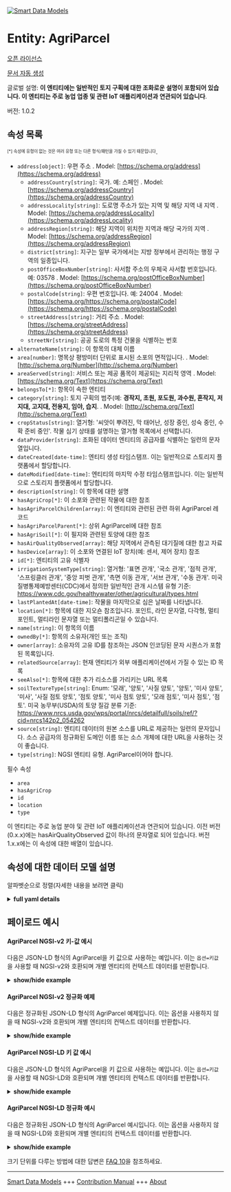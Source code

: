 <!-- 10-Header -->  
[![Smart Data Models](https://smartdatamodels.org/wp-content/uploads/2022/01/SmartDataModels_logo.png "Logo")](https://smartdatamodels.org)  
Entity: AgriParcel  
==================<!-- /10-Header -->  
<!-- 15-License -->  
[오픈 라이선스](https://github.com/smart-data-models//dataModel.Agrifood/blob/master/AgriParcel/LICENSE.md)  
[문서 자동 생성](https://docs.google.com/presentation/d/e/2PACX-1vTs-Ng5dIAwkg91oTTUdt8ua7woBXhPnwavZ0FxgR8BsAI_Ek3C5q97Nd94HS8KhP-r_quD4H0fgyt3/pub?start=false&loop=false&delayms=3000#slide=id.gb715ace035_0_60)  
<!-- /15-License -->  
<!-- 20-Description -->  
글로벌 설명: **이 엔티티에는 일반적인 토지 구획에 대한 조화로운 설명이 포함되어 있습니다. 이 엔티티는 주로 농업 업종 및 관련 IoT 애플리케이션과 연관되어 있습니다**.  
버전: 1.0.2  
<!-- /20-Description -->  
<!-- 30-PropertiesList -->  

## 속성 목록  

<sup><sub>[*] 속성에 유형이 없는 것은 여러 유형 또는 다른 형식/패턴을 가질 수 있기 때문입니다</sub></sup>.  
- `address[object]`: 우편 주소  . Model: [https://schema.org/address](https://schema.org/address)	- `addressCountry[string]`: 국가. 예: 스페인  . Model: [https://schema.org/addressCountry](https://schema.org/addressCountry)  
	- `addressLocality[string]`: 도로명 주소가 있는 지역 및 해당 지역 내 지역  . Model: [https://schema.org/addressLocality](https://schema.org/addressLocality)  
	- `addressRegion[string]`: 해당 지역이 위치한 지역과 해당 국가의 지역  . Model: [https://schema.org/addressRegion](https://schema.org/addressRegion)  
	- `district[string]`: 지구는 일부 국가에서는 지방 정부에서 관리하는 행정 구역의 일종입니다.    
	- `postOfficeBoxNumber[string]`: 사서함 주소의 우체국 사서함 번호입니다. 예: 03578  . Model: [https://schema.org/postOfficeBoxNumber](https://schema.org/postOfficeBoxNumber)  
	- `postalCode[string]`: 우편 번호입니다. 예: 24004  . Model: [https://schema.org/https://schema.org/postalCode](https://schema.org/https://schema.org/postalCode)  
	- `streetAddress[string]`: 거리 주소  . Model: [https://schema.org/streetAddress](https://schema.org/streetAddress)  
	- `streetNr[string]`: 공공 도로의 특정 건물을 식별하는 번호    
- `alternateName[string]`: 이 항목의 대체 이름  - `area[number]`: 명목상 평방미터 단위로 표시된 소포의 면적입니다.  . Model: [http://schema.org/Number](http://schema.org/Number)- `areaServed[string]`: 서비스 또는 제공 품목이 제공되는 지리적 영역  . Model: [https://schema.org/Text](https://schema.org/Text)- `belongsTo[*]`: 항목이 속한 엔티티  - `category[string]`: 토지 구획의 범주(예: **경작지, 초원, 포도원, 과수원, 혼작지, 저지대, 고지대, 전용지, 임야, 습지**.  . Model: [http://schema.org/Text](http://schema.org/Text)- `cropStatus[string]`: 열거형: '씨앗이 뿌려진, 막 태어난, 성장 중인, 성숙 중인, 수확 준비 중인'. 작물 심기 상태를 설명하는 열거형 목록에서 선택합니다.  - `dataProvider[string]`: 조화된 데이터 엔티티의 공급자를 식별하는 일련의 문자열입니다.  - `dateCreated[date-time]`: 엔티티 생성 타임스탬프. 이는 일반적으로 스토리지 플랫폼에서 할당합니다.  - `dateModified[date-time]`: 엔티티의 마지막 수정 타임스탬프입니다. 이는 일반적으로 스토리지 플랫폼에서 할당합니다.  - `description[string]`: 이 항목에 대한 설명  - `hasAgriCrop[*]`: 이 소포와 관련된 작물에 대한 참조  - `hasAgriParcelChildren[array]`: 이 엔티티와 관련된 관련 하위 AgriParcel 레코드  - `hasAgriParcelParent[*]`: 상위 AgriParcel에 대한 참조  - `hasAgriSoil[*]`: 이 필지와 관련된 토양에 대한 참조  - `hasAirQualityObserved[array]`: 해당 지역에서 관측된 대기질에 대한 참고 자료  - `hasDevice[array]`: 이 소포와 연결된 IoT 장치(예: 센서, 제어 장치) 참조  - `id[*]`: 엔티티의 고유 식별자  - `irrigationSystemType[string]`: 열거형: '표면 관개', '국소 관개', '점적 관개', '스프링클러 관개', '중앙 피벗 관개', '측면 이동 관개', '서브 관개', '수동 관개'. 미국 질병통제예방센터(CDC)에서 정의한 일반적인 관개 시스템 유형 기준: https://www.cdc.gov/healthywater/other/agricultural/types.html  - `lastPlantedAt[date-time]`: 작물을 마지막으로 심은 날짜를 나타냅니다.  - `location[*]`: 항목에 대한 지오숀 참조입니다. 포인트, 라인 문자열, 다각형, 멀티포인트, 멀티라인 문자열 또는 멀티폴리곤일 수 있습니다.  - `name[string]`: 이 항목의 이름  - `ownedBy[*]`: 항목의 소유자(개인 또는 조직)  - `owner[array]`: 소유자의 고유 ID를 참조하는 JSON 인코딩된 문자 시퀀스가 포함된 목록입니다.  - `relatedSource[array]`: 현재 엔티티가 외부 애플리케이션에서 가질 수 있는 ID 목록  - `seeAlso[*]`: 항목에 대한 추가 리소스를 가리키는 URL 목록  - `soilTextureType[string]`: Enum: '모래', '양토', '사질 양토', '양토', '미사 양토', '미사', '사질 점토 양토', '점토 양토', '미사 점토 양토', '모래 점토', '미사 점토', '점토'. 미국 농무부(USDA)의 토양 질감 분류 기준: https://www.nrcs.usda.gov/wps/portal/nrcs/detailfull/soils/ref/?cid=nrcs142p2_054262  - `source[string]`: 엔티티 데이터의 원본 소스를 URL로 제공하는 일련의 문자입니다. 소스 공급자의 정규화된 도메인 이름 또는 소스 개체에 대한 URL을 사용하는 것이 좋습니다.  - `type[string]`: NGSI 엔티티 유형. AgriParcel이어야 합니다.  <!-- /30-PropertiesList -->  
<!-- 35-RequiredProperties -->  
필수 속성  
- `area`  - `hasAgriCrop`  - `id`  - `location`  - `type`  <!-- /35-RequiredProperties -->  
<!-- 40-RequiredProperties -->  
이 엔티티는 주로 농업 분야 및 관련 IoT 애플리케이션과 연관되어 있습니다. 이전 버전(0.x.x)에는 hasAirQualityObserved 값이 하나의 문자열로 되어 있습니다. 버전 1.x.x에는 이 속성에 대한 배열이 있습니다.  
<!-- /40-RequiredProperties -->  
<!-- 50-DataModelHeader -->  
## 속성에 대한 데이터 모델 설명  
알파벳순으로 정렬(자세한 내용을 보려면 클릭)  
<!-- /50-DataModelHeader -->  
<!-- 60-ModelYaml -->  
<details><summary><strong>full yaml details</strong></summary>    
```yaml  
AgriParcel:    
  description: This entity contains a harmonised description of a generic parcel of land. This entity is primarily associated with the agricultural vertical and related IoT applications.    
  properties:    
    address:    
      description: The mailing address    
      properties:    
        addressCountry:    
          description: 'The country. For example, Spain'    
          type: string    
          x-ngsi:    
            model: https://schema.org/addressCountry    
            type: Property    
        addressLocality:    
          description: 'The locality in which the street address is, and which is in the region'    
          type: string    
          x-ngsi:    
            model: https://schema.org/addressLocality    
            type: Property    
        addressRegion:    
          description: 'The region in which the locality is, and which is in the country'    
          type: string    
          x-ngsi:    
            model: https://schema.org/addressRegion    
            type: Property    
        district:    
          description: 'A district is a type of administrative division that, in some countries, is managed by the local government'    
          type: string    
          x-ngsi:    
            type: Property    
        postOfficeBoxNumber:    
          description: 'The post office box number for PO box addresses. For example, 03578'    
          type: string    
          x-ngsi:    
            model: https://schema.org/postOfficeBoxNumber    
            type: Property    
        postalCode:    
          description: 'The postal code. For example, 24004'    
          type: string    
          x-ngsi:    
            model: https://schema.org/https://schema.org/postalCode    
            type: Property    
        streetAddress:    
          description: The street address    
          type: string    
          x-ngsi:    
            model: https://schema.org/streetAddress    
            type: Property    
        streetNr:    
          description: Number identifying a specific property on a public street    
          type: string    
          x-ngsi:    
            type: Property    
      type: object    
      x-ngsi:    
        model: https://schema.org/address    
        type: Property    
    alternateName:    
      description: An alternative name for this item    
      type: string    
      x-ngsi:    
        type: Property    
    area:    
      description: The area of the parcel nominally in square meters    
      minimum: 0    
      type: number    
      x-ngsi:    
        model: http://schema.org/Number    
        type: Property    
        units: m2    
    areaServed:    
      description: The geographic area where a service or offered item is provided    
      type: string    
      x-ngsi:    
        model: https://schema.org/Text    
        type: Property    
    belongsTo:    
      anyOf:    
        - description: Identifier format of any NGSI entity    
          maxLength: 256    
          minLength: 1    
          pattern: ^[\w\-\.\{\}\$\+\*\[\]`|~^@!,:\\]+$    
          type: string    
          x-ngsi:    
            type: Property    
        - description: Identifier format of any NGSI entity    
          format: uri    
          type: string    
          x-ngsi:    
            type: Property    
      description: Entity the item belongs to    
      x-ngsi:    
        type: Relationship    
    category:    
      description: 'The category of the parcel of land e.g.: **arable, grassland, vineyard, orchard, mixed crop, lowland, upland, set-aside, forestry, wetland.**'    
      type: string    
      x-ngsi:    
        model: http://schema.org/Text    
        type: Property    
    cropStatus:    
      description: 'Enum:''seeded, justBorn, growing, maturing, readyForHarvesting''. A choice from an enumerated list describing the crop planting status'    
      enum:    
        - seeded    
        - justBorn    
        - growing    
        - maturing    
        - readyForHarvesting    
      type: string    
      x-ngsi:    
        type: Property    
    dataProvider:    
      description: A sequence of characters identifying the provider of the harmonised data entity    
      type: string    
      x-ngsi:    
        type: Property    
    dateCreated:    
      description: Entity creation timestamp. This will usually be allocated by the storage platform    
      format: date-time    
      type: string    
      x-ngsi:    
        type: Property    
    dateModified:    
      description: Timestamp of the last modification of the entity. This will usually be allocated by the storage platform    
      format: date-time    
      type: string    
      x-ngsi:    
        type: Property    
    description:    
      description: A description of this item    
      type: string    
      x-ngsi:    
        type: Property    
    hasAgriCrop:    
      anyOf:    
        - description: Identifier format of any NGSI entity    
          maxLength: 256    
          minLength: 1    
          pattern: ^[\w\-\.\{\}\$\+\*\[\]`|~^@!,:\\]+$    
          type: string    
          x-ngsi:    
            type: Property    
        - description: Identifier format of any NGSI entity    
          format: uri    
          type: string    
          x-ngsi:    
            type: Property    
      description: Reference to the crop associated with this parcel    
      x-ngsi:    
        type: Relationship    
    hasAgriParcelChildren:    
      description: Related sub AgriParcel records to which this entity relates    
      items:    
        anyOf:    
          - description: Identifier format of any NGSI entity    
            maxLength: 256    
            minLength: 1    
            pattern: ^[\w\-\.\{\}\$\+\*\[\]`|~^@!,:\\]+$    
            type: string    
            x-ngsi:    
              type: Property    
          - description: Identifier format of any NGSI entity    
            format: uri    
            type: string    
            x-ngsi:    
              type: Property    
        description: Unique identifier of the entity    
        x-ngsi:    
          type: Property    
      type: array    
      x-ngsi:    
        type: Relationship    
    hasAgriParcelParent:    
      anyOf:    
        - description: Identifier format of any NGSI entity    
          maxLength: 256    
          minLength: 1    
          pattern: ^[\w\-\.\{\}\$\+\*\[\]`|~^@!,:\\]+$    
          type: string    
          x-ngsi:    
            type: Property    
        - description: Identifier format of any NGSI entity    
          format: uri    
          type: string    
          x-ngsi:    
            type: Property    
      description: Reference to the parent AgriParcel    
      x-ngsi:    
        type: Relationship    
    hasAgriSoil:    
      anyOf:    
        - description: Identifier format of any NGSI entity    
          maxLength: 256    
          minLength: 1    
          pattern: ^[\w\-\.\{\}\$\+\*\[\]`|~^@!,:\\]+$    
          type: string    
          x-ngsi:    
            type: Property    
        - description: Identifier format of any NGSI entity    
          format: uri    
          type: string    
          x-ngsi:    
            type: Property    
      description: Reference to the soil associated with this parcel of land    
      x-ngsi:    
        type: Relationship    
    hasAirQualityObserved:    
      description: Reference to the air quality observed in this parcel of land    
      items:    
        anyOf:    
          - description: Identifier format of any NGSI entity    
            maxLength: 256    
            minLength: 1    
            pattern: ^[\w\-\.\{\}\$\+\*\[\]`|~^@!,:\\]+$    
            type: string    
            x-ngsi:    
              type: Property    
          - description: Identifier format of any NGSI entity    
            format: uri    
            type: string    
            x-ngsi:    
              type: Property    
      type: array    
      x-ngsi:    
        type: Relationship    
    hasDevice:    
      description: 'Reference to the IoT devices associated with this parcel i.e. sensors, controls'    
      items:    
        anyOf:    
          - description: Identifier format of any NGSI entity    
            maxLength: 256    
            minLength: 1    
            pattern: ^[\w\-\.\{\}\$\+\*\[\]`|~^@!,:\\]+$    
            type: string    
            x-ngsi:    
              type: Property    
          - description: Identifier format of any NGSI entity    
            format: uri    
            type: string    
            x-ngsi:    
              type: Property    
        description: Unique identifier of the entity    
        x-ngsi:    
          type: Property    
      type: array    
      x-ngsi:    
        type: Property    
    id:    
      anyOf:    
        - description: Identifier format of any NGSI entity    
          maxLength: 256    
          minLength: 1    
          pattern: ^[\w\-\.\{\}\$\+\*\[\]`|~^@!,:\\]+$    
          type: string    
          x-ngsi:    
            type: Property    
        - description: Identifier format of any NGSI entity    
          format: uri    
          type: string    
          x-ngsi:    
            type: Property    
      description: Unique identifier of the entity    
      x-ngsi:    
        type: Property    
    irrigationSystemType:    
      description: 'Enum: ''Surface irrigation'', ''Localized irrigation'', ''Drip irrigation'', ''Sprinkler irrigation'', ''Center pivot irrigation'', ''Lateral move irrigation'', ''Sub-irrigation'', ''Manual irrigation''. Based on common types of irrigation systems as defined by Centers for Disease Control and Prevention (CDC): https://www.cdc.gov/healthywater/other/agricultural/types.html'    
      enum:    
        - Surface irrigation    
        - Localized irrigation    
        - Drip irrigation    
        - Sprinkler irrigation    
        - Center pivot irrigation    
        - Lateral move irrigation    
        - Sub-irrigation    
        - Manual irrigation    
      type: string    
      x-ngsi:    
        type: Property    
    lastPlantedAt:    
      description: Indicates the date when the crop was last planted    
      format: date-time    
      type: string    
      x-ngsi:    
        type: Property    
    location:    
      description: 'Geojson reference to the item. It can be Point, LineString, Polygon, MultiPoint, MultiLineString or MultiPolygon'    
      oneOf:    
        - description: Geojson reference to the item. Point    
          properties:    
            bbox:    
              items:    
                type: number    
              minItems: 4    
              type: array    
            coordinates:    
              items:    
                type: number    
              minItems: 2    
              type: array    
            type:    
              enum:    
                - Point    
              type: string    
          required:    
            - type    
            - coordinates    
          title: GeoJSON Point    
          type: object    
          x-ngsi:    
            type: GeoProperty    
        - description: Geojson reference to the item. LineString    
          properties:    
            bbox:    
              items:    
                type: number    
              minItems: 4    
              type: array    
            coordinates:    
              items:    
                items:    
                  type: number    
                minItems: 2    
                type: array    
              minItems: 2    
              type: array    
            type:    
              enum:    
                - LineString    
              type: string    
          required:    
            - type    
            - coordinates    
          title: GeoJSON LineString    
          type: object    
          x-ngsi:    
            type: GeoProperty    
        - description: Geojson reference to the item. Polygon    
          properties:    
            bbox:    
              items:    
                type: number    
              minItems: 4    
              type: array    
            coordinates:    
              items:    
                items:    
                  items:    
                    type: number    
                  minItems: 2    
                  type: array    
                minItems: 4    
                type: array    
              type: array    
            type:    
              enum:    
                - Polygon    
              type: string    
          required:    
            - type    
            - coordinates    
          title: GeoJSON Polygon    
          type: object    
          x-ngsi:    
            type: GeoProperty    
        - description: Geojson reference to the item. MultiPoint    
          properties:    
            bbox:    
              items:    
                type: number    
              minItems: 4    
              type: array    
            coordinates:    
              items:    
                items:    
                  type: number    
                minItems: 2    
                type: array    
              type: array    
            type:    
              enum:    
                - MultiPoint    
              type: string    
          required:    
            - type    
            - coordinates    
          title: GeoJSON MultiPoint    
          type: object    
          x-ngsi:    
            type: GeoProperty    
        - description: Geojson reference to the item. MultiLineString    
          properties:    
            bbox:    
              items:    
                type: number    
              minItems: 4    
              type: array    
            coordinates:    
              items:    
                items:    
                  items:    
                    type: number    
                  minItems: 2    
                  type: array    
                minItems: 2    
                type: array    
              type: array    
            type:    
              enum:    
                - MultiLineString    
              type: string    
          required:    
            - type    
            - coordinates    
          title: GeoJSON MultiLineString    
          type: object    
          x-ngsi:    
            type: GeoProperty    
        - description: Geojson reference to the item. MultiLineString    
          properties:    
            bbox:    
              items:    
                type: number    
              minItems: 4    
              type: array    
            coordinates:    
              items:    
                items:    
                  items:    
                    items:    
                      type: number    
                    minItems: 2    
                    type: array    
                  minItems: 4    
                  type: array    
                type: array    
              type: array    
            type:    
              enum:    
                - MultiPolygon    
              type: string    
          required:    
            - type    
            - coordinates    
          title: GeoJSON MultiPolygon    
          type: object    
          x-ngsi:    
            type: GeoProperty    
      x-ngsi:    
        type: GeoProperty    
    name:    
      description: The name of this item    
      type: string    
      x-ngsi:    
        type: Property    
    ownedBy:    
      anyOf:    
        - description: Identifier format of any NGSI entity    
          maxLength: 256    
          minLength: 1    
          pattern: ^[\w\-\.\{\}\$\+\*\[\]`|~^@!,:\\]+$    
          type: string    
          x-ngsi:    
            type: Property    
        - description: Identifier format of any NGSI entity    
          format: uri    
          type: string    
          x-ngsi:    
            type: Property    
      description: Owner (Person or Organization) of the item    
      x-ngsi:    
        type: Relationship    
    owner:    
      description: A List containing a JSON encoded sequence of characters referencing the unique Ids of the owner(s)    
      items:    
        anyOf:    
          - description: Identifier format of any NGSI entity    
            maxLength: 256    
            minLength: 1    
            pattern: ^[\w\-\.\{\}\$\+\*\[\]`|~^@!,:\\]+$    
            type: string    
            x-ngsi:    
              type: Property    
          - description: Identifier format of any NGSI entity    
            format: uri    
            type: string    
            x-ngsi:    
              type: Property    
        description: Unique identifier of the entity    
        x-ngsi:    
          type: Property    
      type: array    
      x-ngsi:    
        type: Property    
    relatedSource:    
      description: List of IDs the current entity may have in external applications    
      items:    
        properties:    
          application:    
            anyOf:    
              - description: Identifier format of any NGSI entity    
                maxLength: 256    
                minLength: 1    
                pattern: ^[\w\-\.\{\}\$\+\*\[\]`|~^@!,:\\]+$    
                type: string    
                x-ngsi:    
                  type: Property    
              - description: Identifier format of any NGSI entity    
                format: uri    
                type: string    
                x-ngsi:    
                  type: Property    
            description: Identifier of the entity describing the external application    
            x-ngsi:    
              type: Relationship    
          applicationEntityId:    
            description: Identifier in the external application    
            type: string    
            x-ngsi:    
              type: Property    
        type: object    
      type: array    
      x-ngsi:    
        type: Property    
    seeAlso:    
      description: list of uri pointing to additional resources about the item    
      oneOf:    
        - items:    
            format: uri    
            type: string    
          minItems: 1    
          type: array    
        - format: uri    
          type: string    
      x-ngsi:    
        type: Property    
    soilTextureType:    
      description: 'Enum: ''Sands'', ''Loamy sands'', ''Sandy loams'', ''Loam'', ''Silt loam'', ''Silt'', ''Sandy clay loam'', ''Clay loam'', ''Silty clay loam'', ''Sandy clay'', ''Silty clay'', ''Clay''. Based on the soil texture classification of the United States Department of Agriculture (USDA): https://www.nrcs.usda.gov/wps/portal/nrcs/detailfull/soils/ref/?cid=nrcs142p2_054262'    
      enum:    
        - Sands    
        - Loamy sands    
        - Sandy loams    
        - Loam    
        - Silt loam    
        - Silt    
        - Sandy clay loam    
        - Clay loam    
        - Silty clay loam    
        - Sandy clay    
        - Silty clay    
        - Clay    
      type: string    
      x-ngsi:    
        type: Property    
    source:    
      description: 'A sequence of characters giving the original source of the entity data as a URL. Recommended to be the fully qualified domain name of the source provider, or the URL to the source object'    
      type: string    
      x-ngsi:    
        type: Property    
    type:    
      description: NGSI Entity Type. It has to be AgriParcel    
      enum:    
        - AgriParcel    
      type: string    
      x-ngsi:    
        type: Property    
  required:    
    - id    
    - type    
    - location    
    - area    
    - hasAgriCrop    
  type: object    
  x-derived-from: ""    
  x-disclaimer: 'Redistribution and use in source and binary forms, with or without modification, are permitted  provided that the license conditions are met. Copyleft (c) 2023 Contributors to Smart Data Models Program'    
  x-license-url: https://github.com/smart-data-models/dataModel.Agrifood/blob/master/AgriParcel/LICENSE.md    
  x-model-schema: https://smart-data-models.github.io/dataModel.Agrifood/AgriParcel/schema.json    
  x-model-tags: ""    
  x-version: 1.0.2    
```  
</details>    
<!-- /60-ModelYaml -->  
<!-- 70-MiddleNotes -->  
<!-- /70-MiddleNotes -->  
<!-- 80-Examples -->  
## 페이로드 예시  
#### AgriParcel NGSI-v2 키-값 예시  
다음은 JSON-LD 형식의 AgriParcel을 키 값으로 사용하는 예입니다. 이는 `옵션=키값`을 사용할 때 NGSI-v2와 호환되며 개별 엔티티의 컨텍스트 데이터를 반환합니다.  
<details><summary><strong>show/hide example</strong></summary>    
```json  
{  
  "id": "urn:ngsi-ld:AgriParcel:72d9fb43-53f8-4ec8-a33c-fa931360259a",  
  "type": "AgriParcel",  
  "dateCreated": "2017-01-01T01:20:00Z",  
  "dateModified": "2017-05-04T12:30:00Z",  
  "location": {  
    "type": "Polygon",  
    "coordinates": [  
      [  
        [  
          100,  
          0  
        ],  
        [  
          101,  
          0  
        ],  
        [  
          101,  
          1  
        ],  
        [  
          100,  
          1  
        ],  
        [  
          100,  
          0  
        ]  
      ]  
    ]  
  },  
  "area": 200,  
  "description": "Spring wheat",  
  "category": "arable",  
  "relatedSource": [  
    {  
      "application": "urn:ngsi-ld:AgriApp:72d9fb43-53f8-4ec8-a33c-fa931360259a",  
      "applicationEntityId": "app:parcel1"  
    }  
  ],  
  "seeAlso": [  
    "https://example.org/concept/agriparcel",  
    "https://datamodel.org/example/agriparcel"  
  ],  
  "belongsTo": "urn:ngsi-ld:AgriFarm:f67adcbc-4479-22bc-9de1-cb228de7a765",  
  "ownedBy": "urn:ngsi-ld:Person:fce9dcbc-4479-11e8-9de1-cb228de7a15c",  
  "hasAgriParcelParent": "urn:ngsi-ld:AgriParcel:1ea0f120-4474-11e8-9919-672036642081",  
  "hasAgriParcelChildren": [  
    "urn:ngsi-ld:AgriParcel:26ba4be0-4474-11e8-8ec1-ab9e0ea93835",  
    "urn:ngsi-ld:AgriParcel:2d5b8874-4474-11e8-8d6b-dbe14425b5e4"  
  ],  
  "hasAgriCrop": "urn:ngsi-ld:AgriCrop:36021150-4474-11e8-a721-af07c5fae7c8",  
  "hasAirQualityObserved": [  
    "urn:ngsi-ld:AirQualityObserved:B3F76EA170D030BCD9E036DCC9BEA22B"  
  ],  
  "cropStatus": "seeded",  
  "lastPlantedAt": "2016-08-23T10:18:16Z",  
  "hasAgriSoil": "urn:ngsi-ld:AgriSoil:429d1338-4474-11e8-b90a-d3e34ceb73df",  
  "hasDevice": [  
    "urn:ngsi-ld:Device:4a40aeba-4474-11e8-86bf-03d82e958ce6",  
    "urn:ngsi-ld:Device:63217d24-4474-11e8-9da2-c3dd3c36891b",  
    "urn:ngsi-ld:Device:68e091dc-4474-11e8-a398-df010c53b416",  
    "urn:ngsi-ld:Device:6f44b54e-4474-11e8-8577-d7ff6a8ef551"  
  ],  
  "soilTextureType": "Clay",  
  "irrigationSystemType": "Drip irrigation"  
}  
```  
</details>  
#### AgriParcel NGSI-v2 정규화 예제  
다음은 정규화된 JSON-LD 형식의 AgriParcel 예제입니다. 이는 옵션을 사용하지 않을 때 NGSI-v2와 호환되며 개별 엔티티의 컨텍스트 데이터를 반환합니다.  
<details><summary><strong>show/hide example</strong></summary>    
```json  
{  
  "id": "urn:ngsi-ld:AgriParcel:72d9fb43-53f8-4ec8-a33c-fa931360259a",  
  "type": "AgriParcel",  
  "dateCreated": {  
    "type": "DateTime",  
    "value": "2017-01-01T01:20:00Z"  
  },  
  "dateModified": {  
    "type": "DateTime",  
    "value": "2017-05-04T12:30:00Z"  
  },  
  "location": {  
    "type": "geo:json",  
    "value": {  
      "type": "Polygon",  
      "coordinates": [  
        [  
          [  
            100,  
            0  
          ],  
          [  
            101,  
            0  
          ],  
          [  
            101,  
            1  
          ],  
          [  
            100,  
            1  
          ],  
          [  
            100,  
            0  
          ]  
        ]  
      ]  
    }  
  },  
  "area": {  
    "type": "Number",  
    "value": 200  
  },  
  "description": {  
    "type": "Text",  
    "value": "Spring wheat"  
  },  
  "category": {  
    "type": "Text",  
    "value": "arable"  
  },  
  "relatedSource": {  
    "type": "StructuredValue",  
    "value": [  
      {  
        "application": "urn:ngsi-ld:AgriApp:72d9fb43-53f8-4ec8-a33c-fa931360259a",  
        "applicationEntityId": "app:parcel1"  
      }  
    ]  
  },  
  "seeAlso": {  
    "type": "StructuredValue",  
    "value": [  
      "https://example.org/concept/agriparcel",  
      "https://datamodel.org/example/agriparcel"  
    ]  
  },  
  "belongsTo": {  
    "type": "Text",  
    "value": "urn:ngsi-ld:AgriFarm:f67adcbc-4479-22bc-9de1-cb228de7a765"  
  },  
  "ownedBy": {  
    "type": "Text",  
    "value": "urn:ngsi-ld:Person:fce9dcbc-4479-11e8-9de1-cb228de7a15c"  
  },  
  "hasAgriParcelParent": {  
    "type": "Text",  
    "value": "urn:ngsi-ld:AgriParcel:1ea0f120-4474-11e8-9919-672036642081"  
  },  
  "hasAgriParcelChildren": {  
    "type": "StructuredValue",  
    "value": [  
      "urn:ngsi-ld:AgriParcel:26ba4be0-4474-11e8-8ec1-ab9e0ea93835",  
      "urn:ngsi-ld:AgriParcel:2d5b8874-4474-11e8-8d6b-dbe14425b5e4"  
    ]  
  },  
  "hasAgriCrop": {  
    "type": "Text",  
    "value": "urn:ngsi-ld:AgriCrop:36021150-4474-11e8-a721-af07c5fae7c8"  
  },  
  "hasAirQualityObserved": {  
    "type": "StructuredValue",  
    "value": [  
      "urn:ngsi-ld:AirQualityObserved:B3F76EA170D030BCD9E036DCC9BEA22B"  
    ]  
  },  
  "cropStatus": {  
    "type": "Text",  
    "value": "seeded"  
  },  
  "lastPlantedAt": {  
    "type": "DateTime",  
    "value": "2016-08-23T10:18:16Z"  
  },  
  "hasAgriSoil": {  
    "type": "Text",  
    "value": "urn:ngsi-ld:AgriSoil:429d1338-4474-11e8-b90a-d3e34ceb73df"  
  },  
  "hasDevice": {  
    "type": "StructuredValue",  
    "value": [  
      "urn:ngsi-ld:Device:4a40aeba-4474-11e8-86bf-03d82e958ce6",  
      "urn:ngsi-ld:Device:63217d24-4474-11e8-9da2-c3dd3c36891b",  
      "urn:ngsi-ld:Device:68e091dc-4474-11e8-a398-df010c53b416",  
      "urn:ngsi-ld:Device:6f44b54e-4474-11e8-8577-d7ff6a8ef551"  
    ]  
  },  
  "soilTextureType": {  
    "type": "Text",  
    "value": "Clay"  
  },  
  "irrigationSystemType": {  
    "type": "Text",  
    "value": "Drip irrigation"  
  }  
}  
```  
</details>  
#### AgriParcel NGSI-LD 키 값 예시  
다음은 JSON-LD 형식의 AgriParcel을 키 값으로 사용하는 예입니다. 이는 `옵션=키값`을 사용할 때 NGSI-LD와 호환되며 개별 엔티티의 컨텍스트 데이터를 반환합니다.  
<details><summary><strong>show/hide example</strong></summary>    
```json  
{  
  "id": "urn:ngsi-ld:AgriParcel:72d9fb43-53f8-4ec8-a33c-fa931360259a",  
  "type": "AgriParcel",  
  "area": 200,  
  "belongsTo": "urn:ngsi-ld:AgriFarm:f67adcbc-4479-22bc-9de1-cb228de7a765",  
  "category": "arable",  
  "createdAt": "2017-01-01T01:20:00Z",  
  "cropStatus": "seeded",  
  "description": "Spring wheat",  
  "hasAgriCrop": "urn:ngsi-ld:AgriCrop:36021150-4474-11e8-a721-af07c5fae7c8",  
  "hasAgriParcelChildren": [  
    "urn:ngsi-ld:AgriParcel:26ba4be0-4474-11e8-8ec1-ab9e0ea93835",  
    "urn:ngsi-ld:AgriParcel:2d5b8874-4474-11e8-8d6b-dbe14425b5e4"  
  ],  
  "hasAgriParcelParent": "urn:ngsi-ld:AgriParcel:1ea0f120-4474-11e8-9919-672036642081",  
  "hasAgriSoil": "urn:ngsi-ld:AgriSoil:429d1338-4474-11e8-b90a-d3e34ceb73df",  
  "hasAirQualityObserved": [  
    "urn:ngsi-ld:AirQualityObserved:B3F76EA170D030BCD9E036DCC9BEA22B"  
  ],  
  "hasDevice": [  
    "urn:ngsi-ld:Device:4a40aeba-4474-11e8-86bf-03d82e958ce6",  
    "urn:ngsi-ld:Device:63217d24-4474-11e8-9da2-c3dd3c36891b",  
    "urn:ngsi-ld:Device:68e091dc-4474-11e8-a398-df010c53b416",  
    "urn:ngsi-ld:6f44b54e-4474-11e8-8577-d7ff6a8ef551"  
  ],  
  "lastPlantedAt": "2016-08-22T10:18:16Z",  
  "location": {  
    "coordinates": [  
      [  
        [  
          100,  
          0  
        ],  
        [  
          101,  
          0  
        ],  
        [  
          101,  
          1  
        ],  
        [  
          100,  
          1  
        ],  
        [  
          100,  
          0  
        ]  
      ]  
    ],  
    "type": "Polygon"  
  },  
  "modifiedAt": "2017-05-04T12:30:00Z",  
  "ownedBy": "urn:ngsi-ld:Person:fce9dcbc-4479-11e8-9de1-cb228de7a15c",  
  "relatedSource": [  
    {  
      "application": "urn:ngsi-ld:AgriApp:72d9fb43-53f8-4ec8-a33c-fa931360259a",  
      "applicationEntityId": "app:parcel1"  
    }  
  ],  
  "seeAlso": [  
    "https://example.org/concept/agriparcel",  
    "https://datamodel.org/example/agriparcel"  
  ],  
  "@context": [  
    "https://uri.etsi.org/ngsi-ld/v1/ngsi-ld-core-context.jsonld",  
    "https://raw.githubusercontent.com/smart-data-models/dataModel.Agrifood/master/context.jsonld"  
  ]  
}  
```  
</details>  
#### AgriParcel NGSI-LD 정규화 예시  
다음은 정규화된 JSON-LD 형식의 AgriParcel 예시입니다. 이는 옵션을 사용하지 않을 때 NGSI-LD와 호환되며 개별 엔티티의 컨텍스트 데이터를 반환합니다.  
<details><summary><strong>show/hide example</strong></summary>    
```json  
{  
  "id": "urn:ngsi-ld:AgriParcel:72d9fb43-53f8-4ec8-a33c-fa931360259a",  
  "type": "AgriParcel",  
  "area": {  
    "type": "Property",  
    "value": 200  
  },  
  "belongsTo": {  
    "type": "Relationship",  
    "object": "urn:ngsi-ld:AgriFarm:f67adcbc-4479-22bc-9de1-cb228de7a765"  
  },  
  "category": {  
    "type": "Property",  
    "value": "arable"  
  },  
  "createdAt": "2017-01-01T01:20:00Z",  
  "cropStatus": {  
    "type": "Property",  
    "value": "seeded"  
  },  
  "description": {  
    "type": "Property",  
    "value": "Spring wheat"  
  },  
  "hasAgriCrop": {  
    "type": "Relationship",  
    "object": "urn:ngsi-ld:AgriCrop:36021150-4474-11e8-a721-af07c5fae7c8"  
  },  
  "hasAgriParcelChildren": {  
    "type": "Relationship",  
    "object": [  
      "urn:ngsi-ld:AgriParcel:26ba4be0-4474-11e8-8ec1-ab9e0ea93835",  
      "urn:ngsi-ld:AgriParcel:2d5b8874-4474-11e8-8d6b-dbe14425b5e4"  
    ]  
  },  
  "hasAgriParcelParent": {  
    "type": "Relationship",  
    "object": "urn:ngsi-ld:AgriParcel:1ea0f120-4474-11e8-9919-672036642081"  
  },  
  "hasAgriSoil": {  
    "type": "Relationship",  
    "object": "urn:ngsi-ld:AgriSoil:429d1338-4474-11e8-b90a-d3e34ceb73df"  
  },  
  "hasAirQualityObserved": {  
    "type": "Relationship",  
    "object": [  
      "urn:ngsi-ld:AirQualityObserved:B3F76EA170D030BCD9E036DCC9BEA22B"  
    ]  
  },  
  "hasDevice": {  
    "type": "Relationship",  
    "object": [  
      "urn:ngsi-ld:Device:4a40aeba-4474-11e8-86bf-03d82e958ce6",  
      "urn:ngsi-ld:Device:63217d24-4474-11e8-9da2-c3dd3c36891b",  
      "urn:ngsi-ld:Device:68e091dc-4474-11e8-a398-df010c53b416",  
      "urn:ngsi-ld:6f44b54e-4474-11e8-8577-d7ff6a8ef551"  
    ]  
  },  
  "lastPlantedAt": {  
    "type": "Property",  
    "value": {  
      "@type": "DateTime",  
      "@value": "2016-08-22T10:18:16Z"  
    }  
  },  
  "location": {  
    "type": "GeoProperty",  
    "value": {  
      "type": "Polygon",  
      "coordinates": [  
        [  
          [  
            100,  
            0  
          ],  
          [  
            101,  
            0  
          ],  
          [  
            101,  
            1  
          ],  
          [  
            100,  
            1  
          ],  
          [  
            100,  
            0  
          ]  
        ]  
      ]  
    }  
  },  
  "modifiedAt": "2017-05-04T12:30:00Z",  
  "ownedBy": {  
    "type": "Relationship",  
    "object": "urn:ngsi-ld:Person:fce9dcbc-4479-11e8-9de1-cb228de7a15c"  
  },  
  "relatedSource": {  
    "type": "Property",  
    "value": [  
      {  
        "application": "urn:ngsi-ld:AgriApp:72d9fb43-53f8-4ec8-a33c-fa931360259a",  
        "applicationEntityId": "app:parcel1"  
      }  
    ]  
  },  
  "seeAlso": {  
    "type": "Property",  
    "value": [  
      "https://example.org/concept/agriparcel",  
      "https://datamodel.org/example/agriparcel"  
    ]  
  },  
  "@context": [  
    "https://raw.githubusercontent.com/smart-data-models/dataModel.Agrifood/master/context.jsonld"  
  ]  
}  
```  
</details><!-- /80-Examples -->  
<!-- 90-FooterNotes -->  
<!-- /90-FooterNotes -->  
<!-- 95-Units -->  
크기 단위를 다루는 방법에 대한 답변은 [FAQ 10](https://smartdatamodels.org/index.php/faqs/)을 참조하세요.  
<!-- /95-Units -->  
<!-- 97-LastFooter -->  
---  
[Smart Data Models](https://smartdatamodels.org) +++ [Contribution Manual](https://bit.ly/contribution_manual) +++ [About](https://bit.ly/Introduction_SDM)<!-- /97-LastFooter -->  
